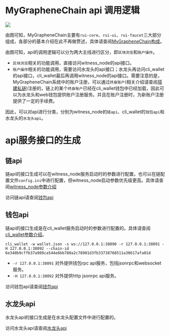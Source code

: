 # MyGrapheneChain api 调用逻辑
![](../../rui-core.png)

由图可知，MyGrapheneChain主要有`rui-core`、`rui-ui`、`rui-faucet`三大部分组成，各部分的基本介绍在此不再做赘述，具体请查阅[MyGrapheneChain构成](../../introduction.md)。

由图可知，api的调用逻辑可以分为两大主线进行区分，即`区块浏览`和`账户操作`。

- `区块浏览`相关的功能调用，直接访问witness_node的api接口。
- `账户操作`相关的功能调用，需要访问水龙头的api接口；水龙头再访问cli_wallet的api接口，cli_wallet最后再调用witness_node的api接口。需要注意的是，MyGrapheneChain系统中的账户注册，可以通过`终身账户`(相关介绍请查阅[搭建私链](../private-chain.md))注册的，链上的某个`终身账户`已经在cli_wallet钱包中已经加载，因此可以为水龙头和web钱包提供账户注册服务。并且在账户注册时，为新账户注册提供了一定的手续费。


因此，可以对api进行分类，分别为witness_node的`链api`、cli_wallet的`钱包api`和水龙头的`水龙头api`。

# api服务接口的生成

## 链api
链api的接口生成可以在witness_node服务启动时的参数进行配置，也可以在链配置文件`config.ini`中进行配置，但witness_node启动参数优先级更高。具体请查阅[witness_node参数介绍](../cmd/witness_node.md)

访问链api请查阅[钱包api](../api/witness_node.md)

## 钱包api
链api的接口生成是在cli_wallet服务启动时的参数进行配置的。具体请查阅[cli_wallet参数介绍](../cmd/cli_wallet.md)。

```
cli_wallet -w wallet.json -s ws://127.0.0.1:38090 -r 127.0.0.1:38091 -H 127.0.0.1:38092 --chain-id 6e340b9cffb37a989ca544e6bb780a2c78901d3fb33738768511a30617afa01d
```

* `-r 127.0.0.1:38091` 对外提供钱包rpc api服务，包括jsonrpc和websocket服务。
* `-H 127.0.0.1:38092` 对外提供http jsonrpc api服务。

访问钱包api请查阅[钱包api](../api/cli_wallet.md)

## 水龙头api
水龙头api的接口生成是在水龙头配置文件中进行配置的。

访问水龙头api请查阅[水龙头api](../api/faucet.md)
